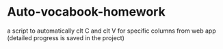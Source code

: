# Auto-vocabook-homework
a script to automatically clt C and clt V for specific columns from web app
(detailed progress is saved in the project)
